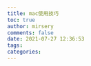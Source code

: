 ```yaml
---
title: mac使用技巧
toc: true
author: mirsery
comments: false
date: 2021-07-27 12:36:53
tags:
categories:
---
```



<!-- toc -->